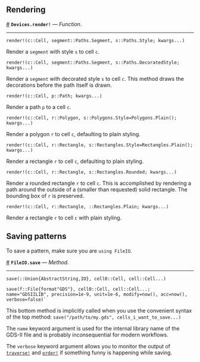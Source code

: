 
<a id='Rendering-1'></a>

## Rendering

<a id='Devices.render!' href='#Devices.render!'>#</a>
**`Devices.render!`** &mdash; *Function*.

---


```
render!(c::Cell, segment::Paths.Segment, s::Paths.Style; kwargs...)
```

Render a `segment` with style `s` to cell `c`.

```
render!(c::Cell, segment::Paths.Segment, s::Paths.DecoratedStyle; kwargs...)
```

Render a `segment` with decorated style `s` to cell `c`. This method draws the decorations before the path itself is drawn.

```
render!(c::Cell, p::Path; kwargs...)
```

Render a path `p` to a cell `c`.

```
render!(c::Cell, r::Polygon, s::Polygons.Style=Polygons.Plain(); kwargs...)
```

Render a polygon `r` to cell `c`, defaulting to plain styling.

```
render!(c::Cell, r::Rectangle, s::Rectangles.Style=Rectangles.Plain(); kwargs...)
```

Render a rectangle `r` to cell `c`, defaulting to plain styling.

```
render!(c::Cell, r::Rectangle, s::Rectangles.Rounded; kwargs...)
```

Render a rounded rectangle `r` to cell `c`. This is accomplished by rendering a path around the outside of a (smaller than requested) solid rectangle. The bounding box of `r` is preserved.

```
render!(c::Cell, r::Rectangle, ::Rectangles.Plain; kwargs...)
```

Render a rectangle `r` to cell `c` with plain styling.


<a id='Saving-patterns-1'></a>

## Saving patterns


To save a pattern, make sure you are `using FileIO`.

<a id='FileIO.save-Tuple{FileIO.File{FileIO.DataFormat{:GDS}},Devices.Cells.Cell{T<:Real},Vararg{Devices.Cells.Cell{T<:Real}}}' href='#FileIO.save-Tuple{FileIO.File{FileIO.DataFormat{:GDS}},Devices.Cells.Cell{T<:Real},Vararg{Devices.Cells.Cell{T<:Real}}}'>#</a>
**`FileIO.save`** &mdash; *Method*.

---


```
save(::Union{AbstractString,IO}, cell0::Cell, cell::Cell...)

save(f::File{format"GDS"}, cell0::Cell, cell::Cell...;
name="GDSIILIB", precision=1e-9, unit=1e-6, modify=now(), acc=now(),
verbose=false)`
```

This bottom method is implicitly called when you use the convenient syntax of the top method: `save("/path/to/my.gds", cells_i_want_to_save...)`

The `name` keyword argument is used for the internal library name of the GDS-II file and is probably inconsequential for modern workflows.

The `verbose` keyword argument allows you to monitor the output of [`traverse!`](cells.md#Devices.Cells.traverse!) and [`order!`](cells.md#Devices.Cells.order!) if something funny is happening while saving.

